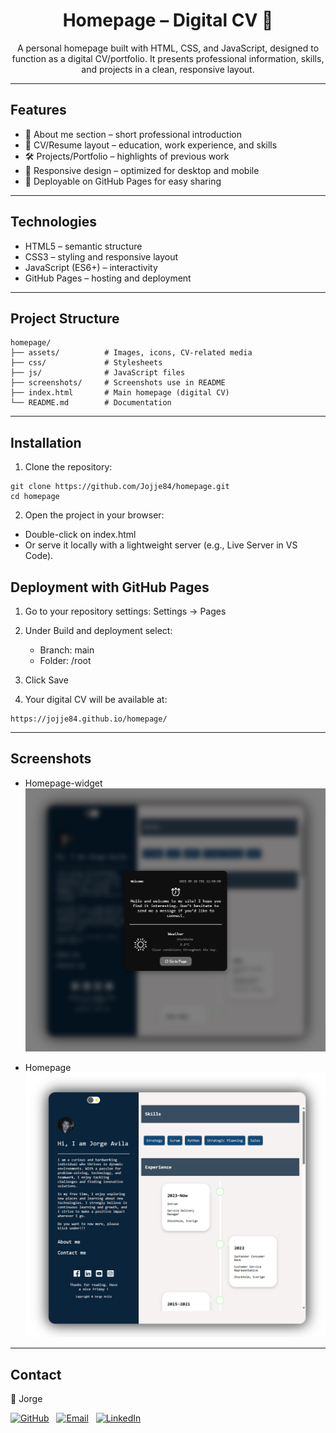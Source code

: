 <h1 align='center'>Homepage – Digital CV 💼</h1>

<p align="center">A personal homepage built with HTML, CSS, and JavaScript, designed to function as a digital CV/portfolio. It presents professional information, skills, and projects in a clean, responsive layout.</p>

---

## Features

- 👤 About me section – short professional introduction
- 📑 CV/Resume layout – education, work experience, and skills
- 🛠️ Projects/Portfolio – highlights of previous work
- 📱 Responsive design – optimized for desktop and mobile
- 🚀 Deployable on GitHub Pages for easy sharing

---

## Technologies

- HTML5 – semantic structure
- CSS3 – styling and responsive layout
- JavaScript (ES6+) – interactivity
- GitHub Pages – hosting and deployment

---

## Project Structure

```
homepage/
├── assets/          # Images, icons, CV-related media
├── css/             # Stylesheets
├── js/              # JavaScript files
├── screenshots/     # Screenshots use in README
├── index.html       # Main homepage (digital CV)
└── README.md        # Documentation
```

---

## Installation

1. Clone the repository:

```
git clone https://github.com/Jojje84/homepage.git
cd homepage
```

2. Open the project in your browser:

- Double-click on index.html
- Or serve it locally with a lightweight server (e.g., Live Server in VS Code).

## Deployment with GitHub Pages

1. Go to your repository settings: Settings → Pages

2. Under Build and deployment select:

   - Branch: main
   - Folder: /root

3. Click Save

4. Your digital CV will be available at:

```
https://jojje84.github.io/homepage/
```

---

## Screenshots

- Homepage-widget ![homepage-sida](screenshots/homepage.png)

- Homepage ![homepage-sida](screenshots/homepage2.png)

---

## Contact

👤 Jorge

[![GitHub](https://img.shields.io/badge/GitHub-000?logo=github&logoColor=fff)](https://github.com/Jojje84) 
&nbsp;
[![Email](https://img.shields.io/badge/Email-Contact-blue?logo=icloud&logoColor=white)](mailto:jorgeavilas@icloud.com) 
&nbsp;
[![LinkedIn](https://img.shields.io/badge/LinkedIn-Profile-0A66C2?logo=linkedin&logoColor=white)](https://www.linkedin.com/in/jorge-avila-35622030/)
